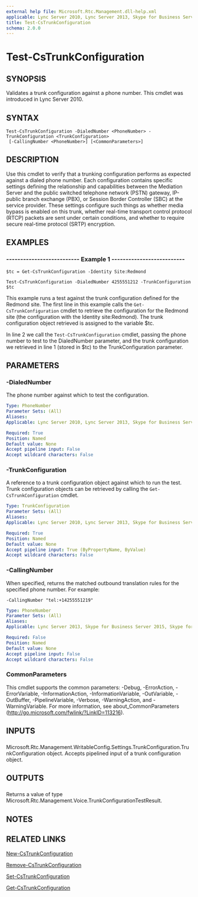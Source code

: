 ```yaml
---
external help file: Microsoft.Rtc.Management.dll-help.xml
applicable: Lync Server 2010, Lync Server 2013, Skype for Business Server 2015, Skype for Business Server 2019
title: Test-CsTrunkConfiguration
schema: 2.0.0
---
```


# Test-CsTrunkConfiguration

## SYNOPSIS
Validates a trunk configuration against a phone number.
This cmdlet was introduced in Lync Server 2010.


## SYNTAX

```
Test-CsTrunkConfiguration -DialedNumber <PhoneNumber> -TrunkConfiguration <TrunkConfiguration>
 [-CallingNumber <PhoneNumber>] [<CommonParameters>]
```

## DESCRIPTION
Use this cmdlet to verify that a trunking configuration performs as expected against a dialed phone number.
Each configuration contains specific settings defining the relationship and capabilities between the Mediation Server and the public switched telephone network (PSTN) gateway, IP-public branch exchange (PBX), or Session Border Controller (SBC) at the service provider.
These settings configure such things as whether media bypass is enabled on this trunk, whether real-time transport control protocol (RTCP) packets are sent under certain conditions, and whether to require secure real-time protocol (SRTP) encryption.


## EXAMPLES

### -------------------------- Example 1 --------------------------
```
$tc = Get-CsTrunkConfiguration -Identity Site:Redmond

Test-CsTrunkConfiguration -DialedNumber 4255551212 -TrunkConfiguration $tc
```

This example runs a test against the trunk configuration defined for the Redmond site.
The first line in this example calls the `Get-CsTrunkConfiguration` cmdlet to retrieve the configuration for the Redmond site (the configuration with the Identity site:Redmond).
The trunk configuration object retrieved is assigned to the variable $tc.

In line 2 we call the `Test-CsTrunkConfiguration` cmdlet, passing the phone number to test to the DialedNumber parameter, and the trunk configuration we retrieved in line 1 (stored in $tc) to the TrunkConfiguration parameter.


## PARAMETERS

### -DialedNumber
The phone number against which to test the configuration.

```yaml
Type: PhoneNumber
Parameter Sets: (All)
Aliases: 
Applicable: Lync Server 2010, Lync Server 2013, Skype for Business Server 2015, Skype for Business Server 2019

Required: True
Position: Named
Default value: None
Accept pipeline input: False
Accept wildcard characters: False
```

### -TrunkConfiguration
A reference to a trunk configuration object against which to run the test.
Trunk configuration objects can be retrieved by calling the `Get-CsTrunkConfiguration` cmdlet.

```yaml
Type: TrunkConfiguration
Parameter Sets: (All)
Aliases: 
Applicable: Lync Server 2010, Lync Server 2013, Skype for Business Server 2015, Skype for Business Server 2019

Required: True
Position: Named
Default value: None
Accept pipeline input: True (ByPropertyName, ByValue)
Accept wildcard characters: False
```

### -CallingNumber
When specified, returns the matched outbound translation rules for the specified phone number.
For example:

`-CallingNumber "tel:+14255551219"`

```yaml
Type: PhoneNumber
Parameter Sets: (All)
Aliases: 
Applicable: Lync Server 2013, Skype for Business Server 2015, Skype for Business Server 2019

Required: False
Position: Named
Default value: None
Accept pipeline input: False
Accept wildcard characters: False
```

### CommonParameters
This cmdlet supports the common parameters: -Debug, -ErrorAction, -ErrorVariable, -InformationAction, -InformationVariable, -OutVariable, -OutBuffer, -PipelineVariable, -Verbose, -WarningAction, and -WarningVariable. For more information, see about_CommonParameters (http://go.microsoft.com/fwlink/?LinkID=113216).

## INPUTS

###  
Microsoft.Rtc.Management.WritableConfig.Settings.TrunkConfiguration.TrunkConfiguration object.
Accepts pipelined input of a trunk configuration object.

## OUTPUTS

###  
Returns a value of type Microsoft.Rtc.Management.Voice.TrunkConfigurationTestResult.

## NOTES

## RELATED LINKS

[New-CsTrunkConfiguration](New-CsTrunkConfiguration.md)

[Remove-CsTrunkConfiguration](Remove-CsTrunkConfiguration.md)

[Set-CsTrunkConfiguration](Set-CsTrunkConfiguration.md)

[Get-CsTrunkConfiguration](Get-CsTrunkConfiguration.md)

